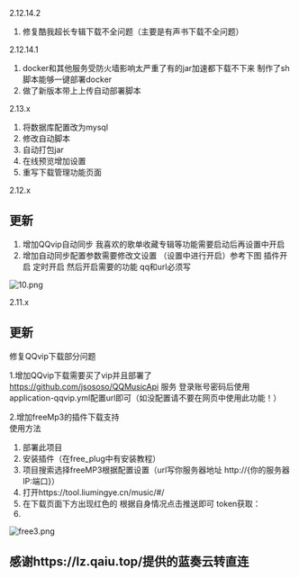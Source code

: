 2.12.14.2
1. 修复酷我超长专辑下载不全问题（主要是有声书下载不全问题）


2.12.14.1
1. docker和其他服务受防火墙影响太严重了有的jar加速都下载不下来 制作了sh脚本能够一键部署docker
2. 做了新版本带上上传自动部署脚本

2.13.x
1. 将数据库配置改为mysql
2. 修改自动脚本
3. 自动打包jar
4. 在线预览增加设置
5. 重写下载管理功能页面


2.12.x
## 更新
1. 增加QQvip自动同步 我喜欢的歌单收藏专辑等功能需要启动后再设置中开启
2. 增加自动同步配置参数需要修改文设置 （设置中进行开启）参考下图 插件开启  定时开启  然后开启需要的功能 qq和url必须写

![10.png](img%2F10.png)

2.11.x
## 更新
修复QQvip下载部分问题

1.增加QQvip下载需要买了vip并且部署了 https://github.com/jsososo/QQMusicApi 服务 登录账号密码后使用application-qqvip.yml配置url即可（如没配置请不要在网页中使用此功能！）

2.增加freeMp3的插件下载支持  
使用方法
1. 部署此项目
2. 安装插件（在free_plug中有安装教程）
3. 项目搜索选择freeMP3根据配置设置（url写你服务器地址   http://{你的服务器IP:端口}）
4. 打开https://tool.liumingye.cn/music/#/
5. 在下载页面下方出现红色的 根据自身情况点击推送即可
   token获取：
6.
![free3.png](img%2Ffree3.png)
## 感谢https://lz.qaiu.top/提供的蓝奏云转直连
